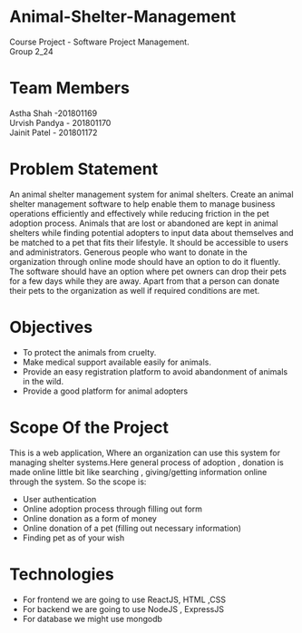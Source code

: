 # Animal-Shelter-Management
Course Project - Software Project Management.  
Group 2_24

# Team Members
Astha Shah -201801169  
Urvish Pandya - 201801170  
Jainit Patel - 201801172  
 
# Problem Statement
An animal shelter management system for animal shelters. Create an animal shelter management  software to help enable them to manage business operations efficiently and effectively while reducing friction in the pet adoption process. Animals that are lost or abandoned are kept in animal shelters while finding potential adopters to input data about themselves and be matched to a pet that fits their lifestyle. It should be accessible to users and administrators. Generous people who want to donate in the organization through online mode should have an option to do it fluently. The software should have an option where pet owners can drop their pets for a few days while they are away. Apart from that a person can donate their pets to the organization as well if required conditions are met.

# Objectives
* To protect the animals from cruelty.   
* Make medical support available easily for animals.  
* Provide an easy registration platform to avoid abandonment of animals in the wild.  
* Provide a good platform for animal adopters  


# Scope Of the Project
This is a web application, Where an organization can use this system for managing shelter systems.Here general process of adoption , donation is made online little bit like searching , giving/getting information online through the system. So the scope is:  
* User authentication  
* Online adoption process through filling out form   
* Online donation as a form of money   
* Online donation of a pet (filling out necessary information)  
* Finding pet as of your wish    

# Technologies 
* For frontend we are going to use ReactJS, HTML ,CSS
* For backend we are going to use NodeJS , ExpressJS
* For database we might use mongodb


